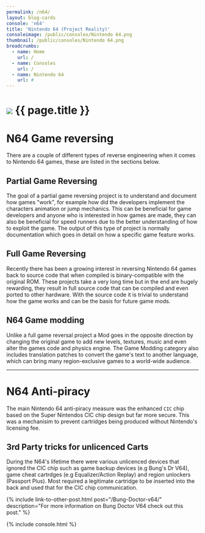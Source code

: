 ```yaml
---
permalink: /n64/
layout: blog-cards
console: 'n64'
title: 'Nintendo 64 (Project Reality)'
consoleimage: /public/consoles/Nintendo 64.png
thumbnail: /public/consoles/Nintendo 64.png
breadcrumbs:
  - name: Home
    url: /
  - name: Consoles
    url: /
  - name: Nintendo 64
    url: #
---
```

<h1>
  <img class="consolePageThumbnail" src="{{ page.thumbnail }}" /> 
  <span>{{ page.title }}</span>
</h1>
<div markdown="1">
  
  # N64 Game reversing
  There are a couple of different types of reverse engineering when it comes to Nintendo 64 games, these are listed in the sections below.
  
  ## Partial Game Reversing
  The goal of a partial game reversing project is to understand and document how games "work", for example how did the developers implement the characters animation or jump mechanics.
  This can be beneficial for game developers and anyone who is interested in how games are made, they can also be beneficial for speed runners due to the better understanding of how to exploit the game.
  The output of this type of project is normally documentation which goes in detail on how a specific game feature works.
  
  ## Full Game Reversing
  Recently there has been a growing interest in reversing Nintendo 64 games back to source code that when compiled is binary-compatible with the original ROM.
  These projects take a very long time but in the end are hugely rewarding, they result in full source code that can be compiled and even ported to other hardware.
  With the source code it is trivial to understand how the game works and can be the basis for future game mods.
  
  ## N64 Game modding
  Unlike a full game reversal project a Mod goes in the opposite direction by changing the original game to add new levels, textures, music and even alter the games code and physics engine.
  The Game Modding category also includes translation patches to convert the game's text to another language, which can bring many region-exclusive games to a world-wide audience.
  
  ---
  # N64 Anti-piracy
  The main Nintendo 64 anti-piracy measure was the enhanced `CIC` chip based on the Super Nintendos CIC chip design but far more secure.
  This was a mechanisim to prevent cartridges being produced without Nintendo's licensing fee.
  
  ## 3rd Party tricks for unlicenced Carts
  During the N64's lifetime there were various unlicenced devices that ignored the CIC chip such as game backup devices (e.g Bung's Dr V64), game cheat cartrdges (e.g Equalizer/Action Replay) and region unlockers (Passport Plus).
  Most required a legitimate cartridge to be inserted into the back and used that for the CIC chip communication.
  
  {% include link-to-other-post.html post="/Bung-Doctor-v64/" description="For more information on Bung Doctor V64 check out this post." %}
  
</div>
{% include console.html %}
